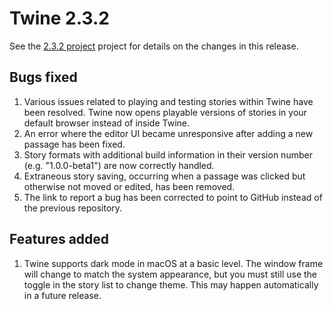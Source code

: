 # Twine 2.3.2

See the [2.3.2 project](https://github.com/klembot/twinejs/projects/3)
project for details on the changes in this release.

## Bugs fixed

1. Various issues related to playing and testing stories within Twine
    have been resolved. Twine now opens playable versions of stories in
    your default browser instead of inside Twine.
2. An error where the editor UI became unresponsive after adding a new
    passage has been fixed.
3. Story formats with additional build information in their version
    number (e.g. "1.0.0-beta1") are now correctly handled.
4. Extraneous story saving, occurring when a passage was clicked but
    otherwise not moved or edited, has been removed.
5. The link to report a bug has been corrected to point to GitHub
    instead of the previous repository.

## Features added

1. Twine supports dark mode in macOS at a basic level. The window frame
    will change to match the system appearance, but you must still use
    the toggle in the story list to change theme. This may happen
    automatically in a future release.
